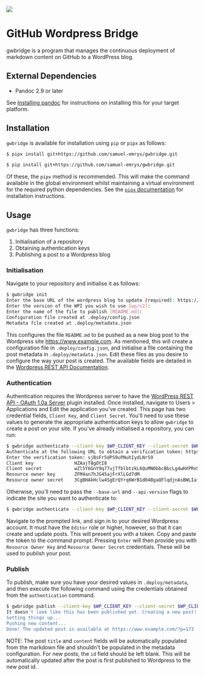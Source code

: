 ![](https://github.com/samuel_emrys/gwbridge/workflows/Build/badge.svg)

# GitHub Wordpress Bridge

gwbridge is a program that manages the continuous deployment of markdown content on GitHub to a WordPress blog.

## External Dependencies

- Pandoc 2.9 or later

See [Installing pandoc](https://pandoc.org/installing.html) for instructions on installing this for your target platform.

## Installation

`gwbridge` is available for installation using `pip` or `pipx` as follows:

```bash
$ pipx install git+https://github.com/samuel-emrys/gwbridge.git
```

```bash
$ pip install git+https://github.com/samuel-emrys/gwbridge.git
```

Of these, the `pipx` method is recommended. This will make the command available in the global environment whilst maintaining a virtual environment for the required python dependencies. See the [`pipx` documentation](https://github.com/pipxproject/pipx) for installation instructions.

## Usage

`gwbridge` has three functions:
1. Initialisation of a repository
2. Obtaining authentication keys
3. Publishing a post to a Wordpress blog

### Initialisation

Navigate to your repository and initialise it as follows:

```bash
$ gwbridge init
Enter the base URL of the wordpress blog to update (required): https://www.example.com/wp-json
Enter the version of the WPI you wish to use [wp/v2]:
Enter the name of the file to publish [README.md]:
Configuration file created at .deploy/config.json
Metadata file created at .deploy/metadata.json
```

This configures the file `README.md` to be pushed as a new blog post to the Wordpress site https://www.example.com. As mentioned, this will create a configuration file in `.deploy/config.json`, and initialise a file containing the post metadata in `.deploy/metadata.json`. Edit these files as you desire to configure the way your post is created. The available fields are detailed in the [Wordpress REST API Documentation](https://developer.wordpress.org/rest-api/reference/posts/).

### Authentication

Authentication requires the Wordpress server to have the [WordPress REST API - OAuth 1.0a Server](https://wordpress.org/plugins/rest-api-oauth1/) plugin installed. Once installed, navigate to Users > Applications and Edit the application you've created. This page has two credential fields, `Client Key`, and `Client Secret`. You'll need to use these values to generate the appropriate authentication keys to allow `gwbridge` to create a post on your site. If you've already initialised a repository, you can run:

```bash
$ gwbridge authenticate --client-key $WP_CLIENT_KEY --client-secret $WP_CLIENT_SECRET
Authenticate at the following URL to obtain a verification token: https://www.example.com/oauth1/authorize?oauth_token=j53H324FIjuBNvZJSYA5zLdR
Enter the verification token: sjBsFr5dPS9uPNuhIydLNrS9
Client key               HZAajT8gOtI8
Client secret            wZl5Y6GnY9q77ujTfblbtzkL6QuMN0bbcBbcLg4wHXPRnSgK
Resource owner key       ZFM4an7hJG45ajFrXlLGd7dM
Resource owner secret    3CgBHAkHclw4SgErQYrq6WrB1d04BgaQFlqdjnAsBWLIafOI
```

Otherwise, you'll need to pass the `--base-url` and `--api-version` flags to indicate the site you want to authenticate to:

```bash
$ gwbridge authenticate --client-key $WP_CLIENT_KEY --client-secret $WP_CLIENT_SECRET --base-url https://www.example.com/wp-json --api-version wp/v2
```

Navigate to the prompted link, and sign in to your desired Wordpress account. It must have the `Editor` role or higher, however, so that it can create and update posts. This will present you with a token. Copy and paste the token to the command prompt. Pressing `Enter` will then provide you with `Resource Owner Key` and `Resource Owner Secret` credentials. These will be used to publish your post.

### Publish

To publish, make sure you have your desired values in `.deploy/metadata`, and then execute the following command using the credentials obtained from the `authentication` command.

```bash
$ gwbridge publish --client-key $WP_CLIENT_KEY --client-secret $WP_CLIENT_SECRET --resource-owner-key $WP_RESOURCE_OWNER_KEY --resource-owner-secret $WP_RESOURCE_OWNER_SECRET
It doesn't look like this has been published yet. Creating a new post!
Setting things up...
Pushing new content...
Done! The updated post is available at https://www.example.com/?p=173
```

NOTE: The post `title` and `content` fields will be automatically populated from the markdown file and shouldn't be populated in the metadata configuration. For new posts, the `id` field should be left blank. This will be automatically updated after the post is first published to Wordpress to the new post id.
